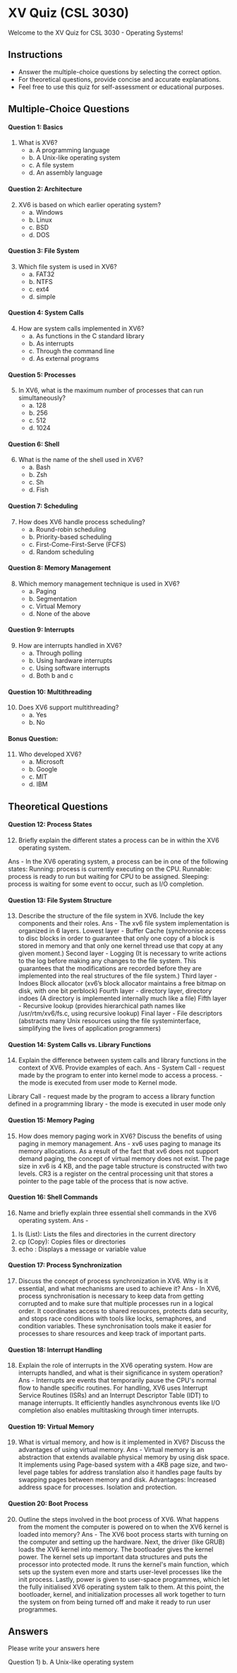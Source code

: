 # XV Quiz (CSL 3030)

Welcome to the XV Quiz for CSL 3030 - Operating Systems!



## Instructions
- Answer the multiple-choice questions by selecting the correct option.
- For theoretical questions, provide concise and accurate explanations.
- Feel free to use this quiz for self-assessment or educational purposes.

## Multiple-Choice Questions

#### Question 1: Basics
1. What is XV6?
   - a. A programming language
   - b. A Unix-like operating system
   - c. A file system
   - d. An assembly language

#### Question 2: Architecture
2. XV6 is based on which earlier operating system?
   - a. Windows
   - b. Linux
   - c. BSD
   - d. DOS

#### Question 3: File System
3. Which file system is used in XV6?
   - a. FAT32
   - b. NTFS
   - c. ext4
   - d. simple

#### Question 4: System Calls
4. How are system calls implemented in XV6?
   - a. As functions in the C standard library
   - b. As interrupts
   - c. Through the command line
   - d. As external programs

#### Question 5: Processes
5. In XV6, what is the maximum number of processes that can run simultaneously?
   - a. 128
   - b. 256
   - c. 512
   - d. 1024

#### Question 6: Shell
6. What is the name of the shell used in XV6?
   - a. Bash
   - b. Zsh
   - c. Sh
   - d. Fish

#### Question 7: Scheduling
7. How does XV6 handle process scheduling?
   - a. Round-robin scheduling
   - b. Priority-based scheduling
   - c. First-Come-First-Serve (FCFS)
   - d. Random scheduling

#### Question 8: Memory Management
8. Which memory management technique is used in XV6?
   - a. Paging
   - b. Segmentation
   - c. Virtual Memory
   - d. None of the above

#### Question 9: Interrupts
9. How are interrupts handled in XV6?
   - a. Through polling
   - b. Using hardware interrupts
   - c. Using software interrupts
   - d. Both b and c

#### Question 10: Multithreading
10. Does XV6 support multithreading?
    - a. Yes
    - b. No

#### Bonus Question:
11. Who developed XV6?
    - a. Microsoft
    - b. Google
    - c. MIT
    - d. IBM

## Theoretical Questions

#### Question 12: Process States
12. Briefly explain the different states a process can be in within the XV6 operating system.

Ans - 
In the XV6 operating system, a process can be in one of the following states:
Running: process is currently executing on the CPU.
Runnable: process is ready to run but waiting for CPU to be assigned.
Sleeping: process is waiting for some event to occur, such as I/O completion.

#### Question 13: File System Structure
13. Describe the structure of the file system in XV6. Include the key components and their roles.
Ans -
The xv6 file system implementation is organized in 6 layers.
Lowest layer - Buffer Cache (synchronise access to disc blocks in order to guarantee that only one copy of a block is stored in memory and that only one kernel thread use that copy at any given moment.)
Second layer - Logging (It is necessary to write actions to the log before making any changes to the file system. This guarantees that the modifications are recorded before they are implemented into the real structures of the file system.)
Third layer - Indoes Block allocator (xv6’s block allocator maintains a free bitmap on disk, with one bit perblock)
Fourth layer - directory layer, directory indoes (A directory is implemented internally much like a file)
Fifth layer - Recursive lookup (provides hierarchical path names like /usr/rtm/xv6/fs.c, using recursive lookup)
Final layer - File descriptors (abstracts many Unix resources using the file systeminterface, simplifying the lives of application programmers)

#### Question 14: System Calls vs. Library Functions
14. Explain the difference between system calls and library functions in the context of XV6. Provide examples of each.
Ans -
System Call - request made by the program to enter into kernel mode to access a process.
            - the mode is executed from user mode to Kernel mode.

Library Call - request made by the program to access a library function defined in a programming library 
             -  the mode is executed in user mode only

#### Question 15: Memory Paging
15. How does memory paging work in XV6? Discuss the benefits of using paging in memory management.
Ans -
xv6 uses paging to manage its memory allocations. As a result of the fact that xv6 does not support demand paging, the concept of virtual memory does not exist. The page size in xv6 is 4 KB, and the page table structure is constructed with two levels. CR3 is a register on the central processing unit that stores a pointer to the page table of the process that is now active.


#### Question 16: Shell Commands
16. Name and briefly explain three essential shell commands in the XV6 operating system.
Ans -
1) ls (List):  Lists the files and directories in the current directory
2) cp (Copy): Copies files or directories
3) echo : Displays a message or variable value

#### Question 17: Process Synchronization
17. Discuss the concept of process synchronization in XV6. Why is it essential, and what mechanisms are used to achieve it?
Ans - In XV6, process synchronisation is necessary to keep data from getting corrupted and to make sure that multiple processes run in a logical order. It coordinates access to shared resources, protects data security, and stops race conditions with tools like locks, semaphores, and condition variables. These synchronisation tools make it easier for processes to share resources and keep track of important parts.

#### Question 18: Interrupt Handling
18. Explain the role of interrupts in the XV6 operating system. How are interrupts handled, and what is their significance in system operation?
Ans -  Interrupts are events that temporarily pause the CPU's normal flow to handle specific routines. For handling,  XV6 uses Interrupt Service Routines (ISRs) and an Interrupt Descriptor Table (IDT) to manage interrupts. It efficiently handles asynchronous events like I/O completion also enables multitasking through timer interrupts.

#### Question 19: Virtual Memory
19. What is virtual memory, and how is it implemented in XV6? Discuss the advantages of using virtual memory.
Ans -  Virtual memory is an abstraction that extends available physical memory by using disk space. It implements using Page-based system with a 4KB page size, and two-level page tables for address translation also it handles page faults by swapping pages between memory and disk.
Advantages:
Increased address space for processes.
Isolation and protection.

#### Question 20: Boot Process
20. Outline the steps involved in the boot process of XV6. What happens from the moment the computer is powered on to when the XV6 kernel is loaded into memory?
Ans - The XV6 boot process starts with turning on the computer and setting up the hardware. Next, the driver (like GRUB) loads the XV6 kernel into memory. The bootloader gives the kernel power. The kernel sets up important data structures and puts the processor into protected mode. It runs the kernel's main function, which sets up the system even more and starts user-level processes like the init process. Lastly, power is given to user-space programmes, which let the fully initialised XV6 operating system talk to them. At this point, the bootloader, kernel, and initialization processes all work together to turn the system on from being turned off and make it ready to run user programmes.

## Answers
Please write your answers here

Question 1) b. A Unix-like operating system
